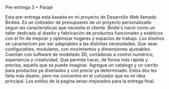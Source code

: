 Pre-entrega 3 + Paraje

Esta pre-entrega esta basada en mi proyecto de Desarrollo Web llamado Birdies. Es un cotizador de presupuesto de un proyecto personalizado segun las caracteristicas que necesita el cliente. Birdie's nació como un taller dedicado al diseño y fabricación de productos funcionales y estéticos con el fin de mejorar y optimizar hogares y espacios de trabajo. Los diseños se caractericen por ser adaptables a las distintas necesidades. Que sean configurables, modulares, con movimientos y dimensiones ajustables. Cuentan con software de modelado 3D, cortadoras a control numérico; experiencia y creatividad. Que permite hacer, de forma más rápida y precisa, aquello que se puede imaginar.
Agregue un catalogo y un carrito para productos ya diseñados y con precio ya determinado. Estos dos les falta más diseño, pero me concentre en el cotizador que es mi idea principal. Los estilos de la pagina seran mejorados para la entrega final. 
